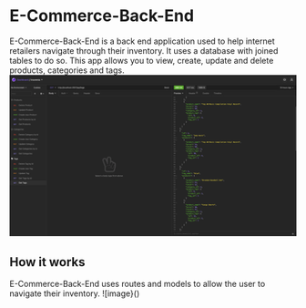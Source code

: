 # E-Commerce-Back-End

E-Commerce-Back-End is a back end application used to help internet retailers navigate through their inventory.  It uses a database with joined tables to do so. This app allows you to view, create, update and delete products, categories and tags. 
![image](https://github.com/Millmr/E-Commerce-Back-End/blob/main/images/insomnia%201.png)

## How it works
E-Commerce-Back-End uses routes and models to allow the user to navigate their inventory. 
![image}()
